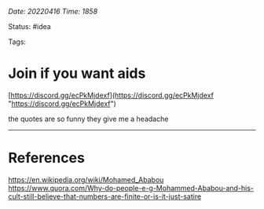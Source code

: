 *Date: 20220416 Time: 1858*

Status: #idea 

Tags:

# Join if you want aids


[https://discord.gg/ecPkMjdexf](https://discord.gg/ecPkMjdexf "https://discord.gg/ecPkMjdexf")

the quotes are so funny they give me a headache

---

# References

https://en.wikipedia.org/wiki/Mohamed_Ababou
https://www.quora.com/Why-do-people-e-g-Mohammed-Ababou-and-his-cult-still-believe-that-numbers-are-finite-or-is-it-just-satire